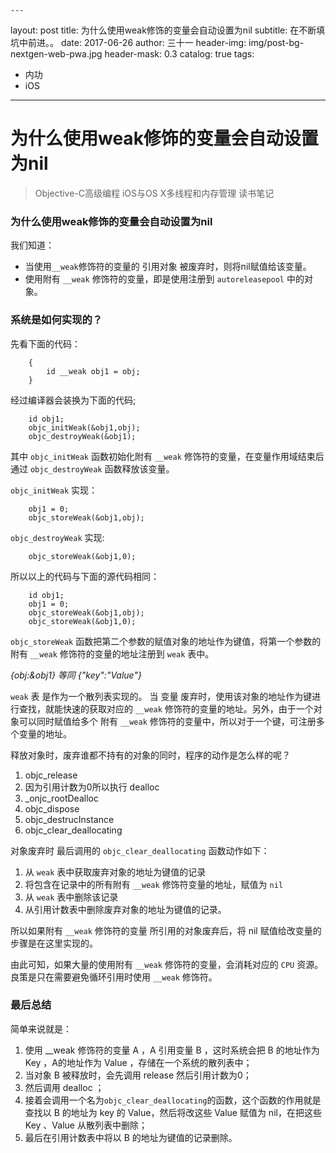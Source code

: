     ---
layout:     post
title:      为什么使用weak修饰的变量会自动设置为nil
subtitle:   在不断填坑中前进。。
date:       2017-06-26
author:     三十一
header-img: img/post-bg-nextgen-web-pwa.jpg
header-mask: 0.3
catalog:    true
tags:
   - 内功
   - iOS
---

# 为什么使用weak修饰的变量会自动设置为nil

> Objective-C高级编程 iOS与OS X多线程和内存管理 读书笔记

### 为什么使用weak修饰的变量会自动设置为nil

我们知道：

* 当使用`__weak`修饰符的变量的 引用对象 被废弃时，则将nil赋值给该变量。
* 使用附有 `__weak` 修饰符的变量，即是使用注册到 `autoreleasepool` 中的对象。

### 系统是如何实现的？

先看下面的代码：

```
    {
        id __weak obj1 = obj;
    }
```

经过编译器会装换为下面的代码;

```
    id obj1;
    objc_initWeak(&obj1,obj);
    objc_destroyWeak(&obj1);
```
其中 `objc_initWeak` 函数初始化附有 `__weak` 修饰符的变量，在变量作用域结束后通过 `objc_destroyWeak` 函数释放该变量。


`objc_initWeak` 实现：

```
    obj1 = 0;
    objc_storeWeak(&obj1,obj);
```

`objc_destroyWeak` 实现:

```
    objc_storeWeak(&obj1,0);

```

所以以上的代码与下面的源代码相同：

```
    id obj1;
    obj1 = 0;
    objc_storeWeak(&obj1,obj);
    objc_storeWeak(&obj1,0);
```

`objc_storeWeak` 函数把第二个参数的赋值对象的地址作为键值，将第一个参数的附有 `__weak` 修饰符的变量的地址注册到 `weak` 表中。 

_*{obj:&obj1} 等同 {"key":"Value"}*_

`weak` 表 是作为一个散列表实现的。
当 变量 废弃时，使用该对象的地址作为键进行查找，就能快速的获取对应的 `__weak` 修饰符的变量的地址。另外，由于一个对象可以同时赋值给多个 附有 `__weak` 修饰符的变量中，所以对于一个键，可注册多个变量的地址。

释放对象时，废弃谁都不持有的对象的同时，程序的动作是怎么样的呢？

1. objc_release
2. 因为引用计数为0所以执行 dealloc
3. _onjc_rootDealloc
4. objc_dispose
5. objc_destrucInstance
6. objc_clear_deallocating

对象废弃时 最后调用的 `objc_clear_deallocating` 函数动作如下：

1. 从 `weak` 表中获取废弃对象的地址为键值的记录
2. 将包含在记录中的所有附有 `__weak` 修饰符变量的地址，赋值为 `nil`
3. 从 `weak` 表中删除该记录
4. 从引用计数表中删除废弃对象的地址为键值的记录。

所以如果附有 `__weak` 修饰符的变量 所引用的对象废弃后，将 nil 赋值给改变量的步骤是在这里实现的。

由此可知，如果大量的使用附有 `__weak` 修饰符的变量，会消耗对应的 `CPU` 资源。良策是只在需要避免循环引用时使用 `__weak` 修饰符。

### 最后总结

简单来说就是：
1. 使用 __weak 修饰符的变量 A ，A 引用变量 B ，这时系统会把 B 的地址作为Key ，A的地址作为 Value ，存储在一个系统的散列表中；
2. 当对象 B 被释放时，会先调用 release 然后引用计数为0；
3. 然后调用 dealloc ；
4. 接着会调用一个名为`objc_clear_deallocating`的函数，这个函数的作用就是查找以 B 的地址为 key 的 Value，然后将改这些 Value 赋值为 nil，在把这些 Key 、Value 从散列表中删除；
5. 最后在引用计数表中将以 B 的地址为键值的记录删除。





